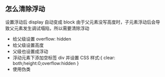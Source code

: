 ## 怎么清除浮动

设置浮动后 display 自动变成 block
由于父元素没写高度时，子元素浮动后会导致父元素发生调试塌陷，所以需要清除浮动

- 给父级设置 overflow: hidden
- 给父级设置高度
- 父级也设置成浮动
- 浮动元素下添加空标签 div 并设置 CSS 样式:{ clear: both;height:0;overflow:hidden }
- 使用伪类
